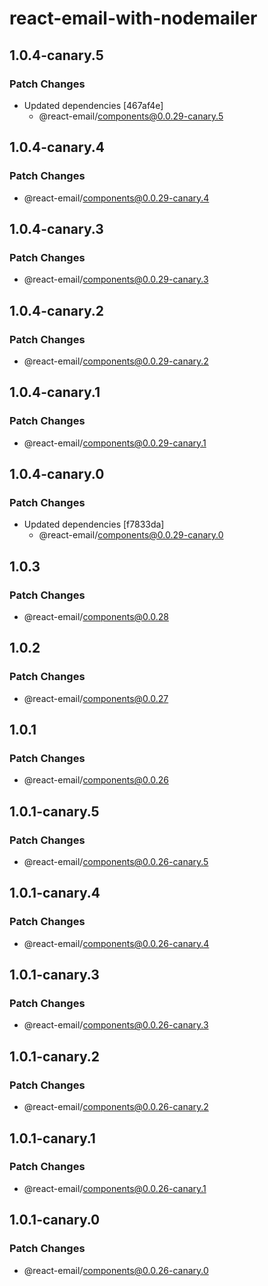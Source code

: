 # react-email-with-nodemailer

## 1.0.4-canary.5

### Patch Changes

- Updated dependencies [467af4e]
  - @react-email/components@0.0.29-canary.5

## 1.0.4-canary.4

### Patch Changes

- @react-email/components@0.0.29-canary.4

## 1.0.4-canary.3

### Patch Changes

- @react-email/components@0.0.29-canary.3

## 1.0.4-canary.2

### Patch Changes

- @react-email/components@0.0.29-canary.2

## 1.0.4-canary.1

### Patch Changes

- @react-email/components@0.0.29-canary.1

## 1.0.4-canary.0

### Patch Changes

- Updated dependencies [f7833da]
  - @react-email/components@0.0.29-canary.0

## 1.0.3

### Patch Changes

- @react-email/components@0.0.28

## 1.0.2

### Patch Changes

- @react-email/components@0.0.27

## 1.0.1

### Patch Changes

- @react-email/components@0.0.26

## 1.0.1-canary.5

### Patch Changes

- @react-email/components@0.0.26-canary.5

## 1.0.1-canary.4

### Patch Changes

- @react-email/components@0.0.26-canary.4

## 1.0.1-canary.3

### Patch Changes

- @react-email/components@0.0.26-canary.3

## 1.0.1-canary.2

### Patch Changes

- @react-email/components@0.0.26-canary.2

## 1.0.1-canary.1

### Patch Changes

- @react-email/components@0.0.26-canary.1

## 1.0.1-canary.0

### Patch Changes

- @react-email/components@0.0.26-canary.0
